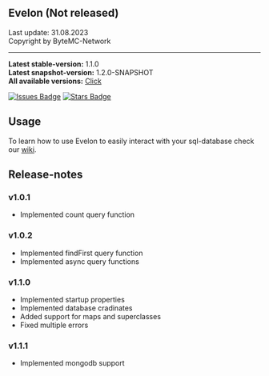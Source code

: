 ## Evelon (Not released)
Last update: 31.08.2023 <br>
Copyright by ByteMC-Network

<hr>

**Latest stable-version:** 1.1.0<br>
**Latest snapshot-version:** 1.2.0-SNAPSHOT<br>
**All available versions:** 
<a href="https://artifactory.bytemc.de/ui/native/bytemc-public/net/bytemc/evelon/">Click </a>

<a href="https://github.com/ByteMCNetzwerk/evelon"><img src="https://img.shields.io/github/issues/bytemcnetzwerk/evelon?color=10c298" alt="Issues Badge"/></a>
<a href="https://github.com/ByteMCNetzwerk/evelon"><img src="https://img.shields.io/github/stars/bytemcNetzwerk/Evelon?color=10c298" alt="Stars Badge"/></a>

## Usage
To learn how to use Evelon to easily interact with your sql-database check our <a href="https://github.com/ByteMCNetzwerk/evelon/wiki">wiki</a>.

## Release-notes
### v1.0.1
- Implemented count query function

### v1.0.2
- Implemented findFirst query function
- Implemented async query functions

### v1.1.0
- Implemented startup properties
- Implemented database cradinates
- Added support for maps and superclasses
- Fixed multiple errors

### v1.1.1
- Implemented mongodb support
